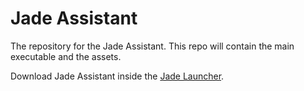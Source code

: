 # Jade Assistant
The repository for the Jade Assistant. This repo will contain the main executable and the assets.

Download Jade Assistant inside the [Jade Launcher](https://nfoert.pythonanywhere.com/jadesite/jadelauncher).
